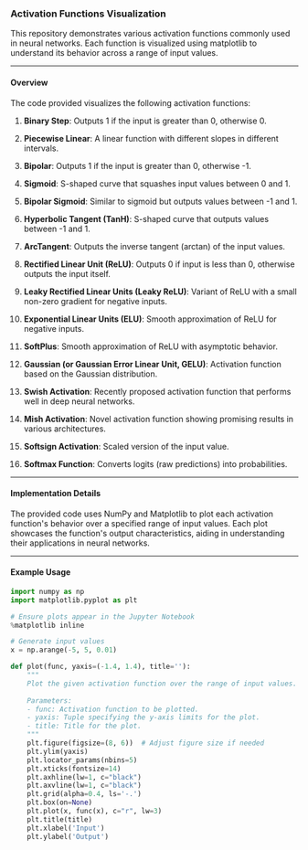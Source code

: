 ### Activation Functions Visualization

This repository demonstrates various activation functions commonly used in neural networks. Each function is visualized using matplotlib to understand its behavior across a range of input values.

---

#### Overview

The code provided visualizes the following activation functions:

1. **Binary Step**: Outputs 1 if the input is greater than 0, otherwise 0.
   
2. **Piecewise Linear**: A linear function with different slopes in different intervals.
   
3. **Bipolar**: Outputs 1 if the input is greater than 0, otherwise -1.
   
4. **Sigmoid**: S-shaped curve that squashes input values between 0 and 1.
   
5. **Bipolar Sigmoid**: Similar to sigmoid but outputs values between -1 and 1.
   
6. **Hyperbolic Tangent (TanH)**: S-shaped curve that outputs values between -1 and 1.
   
7. **ArcTangent**: Outputs the inverse tangent (arctan) of the input values.
   
8. **Rectified Linear Unit (ReLU)**: Outputs 0 if input is less than 0, otherwise outputs the input itself.
   
9. **Leaky Rectified Linear Units (Leaky ReLU)**: Variant of ReLU with a small non-zero gradient for negative inputs.
   
10. **Exponential Linear Units (ELU)**: Smooth approximation of ReLU for negative inputs.
   
11. **SoftPlus**: Smooth approximation of ReLU with asymptotic behavior.
   
12. **Gaussian (or Gaussian Error Linear Unit, GELU)**: Activation function based on the Gaussian distribution.
   
13. **Swish Activation**: Recently proposed activation function that performs well in deep neural networks.
   
14. **Mish Activation**: Novel activation function showing promising results in various architectures.
   
15. **Softsign Activation**: Scaled version of the input value.
   
16. **Softmax Function**: Converts logits (raw predictions) into probabilities.

---

#### Implementation Details

The provided code uses NumPy and Matplotlib to plot each activation function's behavior over a specified range of input values. Each plot showcases the function's output characteristics, aiding in understanding their applications in neural networks.

---

#### Example Usage

```python
import numpy as np
import matplotlib.pyplot as plt

# Ensure plots appear in the Jupyter Notebook
%matplotlib inline

# Generate input values
x = np.arange(-5, 5, 0.01)

def plot(func, yaxis=(-1.4, 1.4), title=''):
    """
    Plot the given activation function over the range of input values.
    
    Parameters:
    - func: Activation function to be plotted.
    - yaxis: Tuple specifying the y-axis limits for the plot.
    - title: Title for the plot.
    """
    plt.figure(figsize=(8, 6))  # Adjust figure size if needed
    plt.ylim(yaxis)
    plt.locator_params(nbins=5)
    plt.xticks(fontsize=14)
    plt.axhline(lw=1, c="black")
    plt.axvline(lw=1, c="black")
    plt.grid(alpha=0.4, ls='-.')
    plt.box(on=None)
    plt.plot(x, func(x), c="r", lw=3)
    plt.title(title)
    plt.xlabel('Input')
    plt.ylabel('Output')
   
